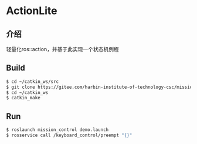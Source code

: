 # ActionLite

## 介绍
轻量化ros::action，并基于此实现一个状态机例程
## Build
```Bash
$ cd ~/catkin_ws/src
$ git clone https://gitee.com/harbin-institute-of-technology-csc/mission_control.git
$ cd ~/catkin_ws
$ catkin_make
```
## Run
```Bash
$ roslaunch mission_control demo.launch
$ rosservice call /keyboard_control/preempt "{}"
```